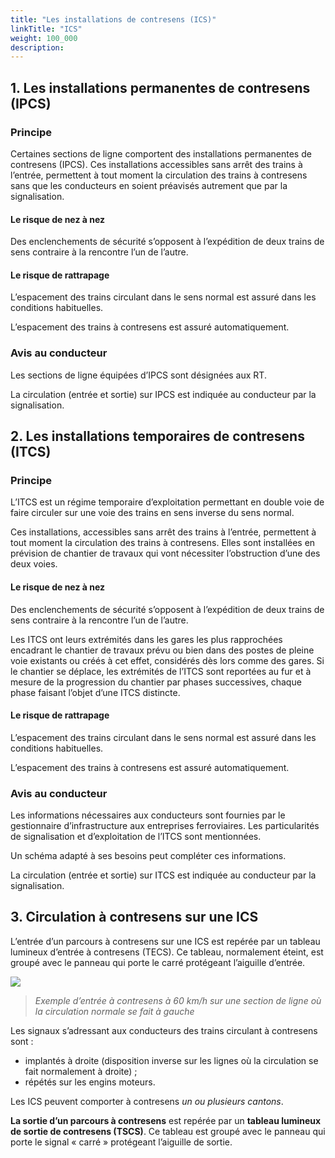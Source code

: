 ```yaml
---
title: "Les installations de contresens (ICS)"
linkTitle: "ICS"
weight: 100_000
description:
---
```


## 1. Les installations permanentes de contresens (IPCS)

### Principe

Certaines sections de ligne comportent des installations permanentes de contresens (IPCS). Ces installations accessibles
sans arrêt des trains à l’entrée, permettent à tout moment la circulation des trains à contresens sans que les
conducteurs en soient préavisés autrement que par la signalisation.

#### Le risque de nez à nez

Des enclenchements de sécurité s’opposent à l’expédition de deux trains de sens contraire à la rencontre l’un de l’autre.

#### Le risque de rattrapage

L’espacement des trains circulant dans le sens normal est assuré dans les conditions habituelles.

L’espacement des trains à contresens est assuré automatiquement.

### Avis au conducteur

Les sections de ligne équipées d’IPCS sont désignées aux RT.

La circulation (entrée et sortie) sur IPCS est indiquée au conducteur par la signalisation.

## 2. Les installations temporaires de contresens (ITCS)

### Principe

L’ITCS est un régime temporaire d’exploitation permettant en double voie de faire circuler sur une voie des trains en
sens inverse du sens normal.

Ces installations, accessibles sans arrêt des trains à l’entrée, permettent à tout moment la circulation des trains à
contresens. Elles sont installées en prévision de chantier de travaux qui vont nécessiter l’obstruction d’une des deux voies.

#### Le risque de nez à nez

Des enclenchements de sécurité s’opposent à l’expédition de deux trains de sens contraire à la rencontre l’un de l’autre.

Les ITCS ont leurs extrémités dans les gares les plus rapprochées encadrant le chantier de travaux prévu ou bien dans des postes de pleine voie existants ou créés à cet effet, considérés dès lors comme des gares. Si le chantier se déplace, les extrémités de l’ITCS sont reportées au fur et à mesure de la progression du chantier par phases successives, chaque phase faisant l’objet d’une ITCS distincte.

#### Le risque de rattrapage

L’espacement des trains circulant dans le sens normal est assuré dans les conditions habituelles.

L’espacement des trains à contresens est assuré automatiquement.

### Avis au conducteur

Les informations nécessaires aux conducteurs sont fournies par le gestionnaire d’infrastructure aux entreprises
ferroviaires. Les particularités de signalisation et d’exploitation de l’ITCS sont mentionnées.

Un schéma adapté à ses besoins peut compléter ces informations.

La circulation (entrée et sortie) sur ITCS est indiquée au conducteur par la signalisation.

## 3. Circulation à contresens sur une ICS

L’entrée d’un parcours à contresens sur une ICS est repérée par un tableau lumineux d’entrée à contresens (TECS). Ce
tableau, normalement éteint, est groupé avec le panneau qui porte le carré protégeant l’aiguille d’entrée.

![](/osrd-website/images/docs/railway-wiki/signalling/image-073.jpg)

> _Exemple d’entrée à contresens à 60 km/h sur une section de ligne où la circulation normale se fait à gauche_

Les signaux s’adressant aux conducteurs des trains circulant à contresens sont :
- implantés à droite (disposition inverse sur les lignes où la circulation se fait normalement à droite) ;
- répétés sur les engins moteurs.
  
Les ICS peuvent comporter à contresens *un ou plusieurs cantons*.

**La sortie d’un parcours à contresens** est repérée par un **tableau lumineux de sortie de contresens (TSCS)**. Ce tableau
est groupé avec le panneau qui porte le signal « carré » protégeant l’aiguille de sortie.